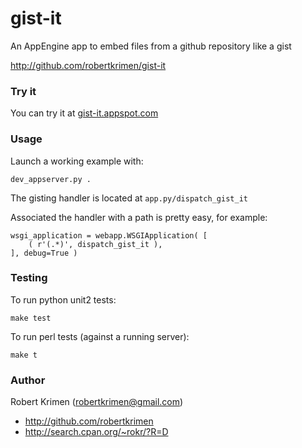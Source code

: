 # gist-it

An AppEngine app to embed files from a github repository like a gist

http://github.com/robertkrimen/gist-it

### Try it

You can try it at [gist-it.appspot.com](http://gist-it.appspot.com)

### Usage

Launch a working example with:

	dev_appserver.py .

The gisting handler is located at ```app.py/dispatch_gist_it```

Associated the handler with a path is pretty easy, for example:

	wsgi_application = webapp.WSGIApplication( [
		( r'(.*)', dispatch_gist_it ),
	], debug=True )

### Testing

To run python unit2 tests:

	make test

To run perl tests (against a running server):

	make t

### Author

Robert Krimen (robertkrimen@gmail.com)

* http://github.com/robertkrimen
* http://search.cpan.org/~rokr/?R=D

